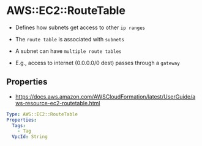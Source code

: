 # AWS::EC2::RouteTable

- Defines how subnets get access to other `ip ranges`
- The `route table` is associated with `subnets`
- A subnet can have `multiple route tables`

- E.g., access to internet (0.0.0.0/0 dest) passes through a `gateway`

## Properties

- <https://docs.aws.amazon.com/AWSCloudFormation/latest/UserGuide/aws-resource-ec2-routetable.html>

```yaml
Type: AWS::EC2::RouteTable
Properties:
  Tags:
    - Tag
  VpcId: String
```
